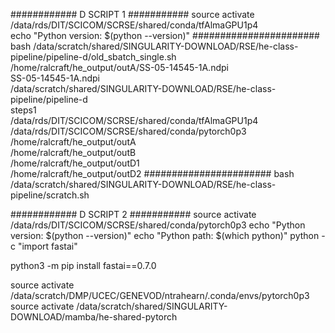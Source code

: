 ############ D SCRIPT 1 ###########
source activate /data/rds/DIT/SCICOM/SCRSE/shared/conda/tfAlmaGPU1p4    
echo "Python version: $(python --version)"
#######################
bash /data/scratch/shared/SINGULARITY-DOWNLOAD/RSE/he-class-pipeline/pipeline-d/old_sbatch_single.sh \
/home/ralcraft/he_output/outA/SS-05-14545-1A.ndpi \
SS-05-14545-1A.ndpi \
/data/scratch/shared/SINGULARITY-DOWNLOAD/RSE/he-class-pipeline/pipeline-d \
steps1 \
/data/rds/DIT/SCICOM/SCRSE/shared/conda/tfAlmaGPU1p4 \
/data/rds/DIT/SCICOM/SCRSE/shared/conda/pytorch0p3 \
/home/ralcraft/he_output/outA \
/home/ralcraft/he_output/outB \
/home/ralcraft/he_output/outD1 \
/home/ralcraft/he_output/outD2
#######################
bash /data/scratch/shared/SINGULARITY-DOWNLOAD/RSE/he-class-pipeline/scratch.sh

############ D SCRIPT 2 ###########
source activate /data/rds/DIT/SCICOM/SCRSE/shared/conda/pytorch0p3
echo "Python version: $(python --version)"
echo "Python path: $(which python)"
python -c "import fastai"

python3 -m pip install fastai==0.7.0

source activate /data/scratch/DMP/UCEC/GENEVOD/ntrahearn/.conda/envs/pytorch0p3
source activate /data/scratch/shared/SINGULARITY-DOWNLOAD/mamba/he-shared-pytorch
